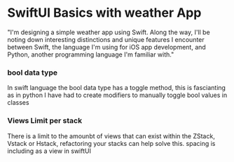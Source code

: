 <h1> SwiftUI Basics with weather App </h1>

<p> "I'm designing a simple weather app using Swift. Along the way, I'll be noting down interesting distinctions and unique features I encounter between Swift, the language I'm using for iOS app development, and Python, another programming language I'm familiar with." </p>

<h3> bool data type</h3>
<p> In swift language the bool data type has a toggle method, this is fascianting as in python I have had to create modifiers to manually toggle bool values in classes</p>

<h3> Views Limit per stack</h3>
<p> There is a limit to the amounbt of views that can exist within the ZStack, Vstack or Hstack, refactoring your stacks can help solve this. spacing is including as a view in swiftUI</p>
